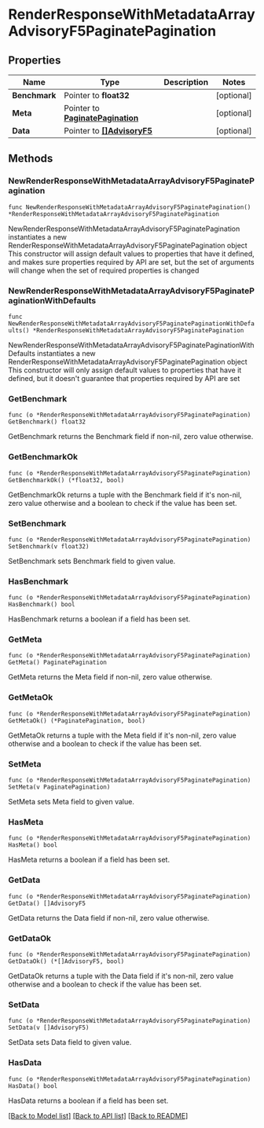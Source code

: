 # RenderResponseWithMetadataArrayAdvisoryF5PaginatePagination

## Properties

Name | Type | Description | Notes
------------ | ------------- | ------------- | -------------
**Benchmark** | Pointer to **float32** |  | [optional] 
**Meta** | Pointer to [**PaginatePagination**](PaginatePagination.md) |  | [optional] 
**Data** | Pointer to [**[]AdvisoryF5**](AdvisoryF5.md) |  | [optional] 

## Methods

### NewRenderResponseWithMetadataArrayAdvisoryF5PaginatePagination

`func NewRenderResponseWithMetadataArrayAdvisoryF5PaginatePagination() *RenderResponseWithMetadataArrayAdvisoryF5PaginatePagination`

NewRenderResponseWithMetadataArrayAdvisoryF5PaginatePagination instantiates a new RenderResponseWithMetadataArrayAdvisoryF5PaginatePagination object
This constructor will assign default values to properties that have it defined,
and makes sure properties required by API are set, but the set of arguments
will change when the set of required properties is changed

### NewRenderResponseWithMetadataArrayAdvisoryF5PaginatePaginationWithDefaults

`func NewRenderResponseWithMetadataArrayAdvisoryF5PaginatePaginationWithDefaults() *RenderResponseWithMetadataArrayAdvisoryF5PaginatePagination`

NewRenderResponseWithMetadataArrayAdvisoryF5PaginatePaginationWithDefaults instantiates a new RenderResponseWithMetadataArrayAdvisoryF5PaginatePagination object
This constructor will only assign default values to properties that have it defined,
but it doesn't guarantee that properties required by API are set

### GetBenchmark

`func (o *RenderResponseWithMetadataArrayAdvisoryF5PaginatePagination) GetBenchmark() float32`

GetBenchmark returns the Benchmark field if non-nil, zero value otherwise.

### GetBenchmarkOk

`func (o *RenderResponseWithMetadataArrayAdvisoryF5PaginatePagination) GetBenchmarkOk() (*float32, bool)`

GetBenchmarkOk returns a tuple with the Benchmark field if it's non-nil, zero value otherwise
and a boolean to check if the value has been set.

### SetBenchmark

`func (o *RenderResponseWithMetadataArrayAdvisoryF5PaginatePagination) SetBenchmark(v float32)`

SetBenchmark sets Benchmark field to given value.

### HasBenchmark

`func (o *RenderResponseWithMetadataArrayAdvisoryF5PaginatePagination) HasBenchmark() bool`

HasBenchmark returns a boolean if a field has been set.

### GetMeta

`func (o *RenderResponseWithMetadataArrayAdvisoryF5PaginatePagination) GetMeta() PaginatePagination`

GetMeta returns the Meta field if non-nil, zero value otherwise.

### GetMetaOk

`func (o *RenderResponseWithMetadataArrayAdvisoryF5PaginatePagination) GetMetaOk() (*PaginatePagination, bool)`

GetMetaOk returns a tuple with the Meta field if it's non-nil, zero value otherwise
and a boolean to check if the value has been set.

### SetMeta

`func (o *RenderResponseWithMetadataArrayAdvisoryF5PaginatePagination) SetMeta(v PaginatePagination)`

SetMeta sets Meta field to given value.

### HasMeta

`func (o *RenderResponseWithMetadataArrayAdvisoryF5PaginatePagination) HasMeta() bool`

HasMeta returns a boolean if a field has been set.

### GetData

`func (o *RenderResponseWithMetadataArrayAdvisoryF5PaginatePagination) GetData() []AdvisoryF5`

GetData returns the Data field if non-nil, zero value otherwise.

### GetDataOk

`func (o *RenderResponseWithMetadataArrayAdvisoryF5PaginatePagination) GetDataOk() (*[]AdvisoryF5, bool)`

GetDataOk returns a tuple with the Data field if it's non-nil, zero value otherwise
and a boolean to check if the value has been set.

### SetData

`func (o *RenderResponseWithMetadataArrayAdvisoryF5PaginatePagination) SetData(v []AdvisoryF5)`

SetData sets Data field to given value.

### HasData

`func (o *RenderResponseWithMetadataArrayAdvisoryF5PaginatePagination) HasData() bool`

HasData returns a boolean if a field has been set.


[[Back to Model list]](../README.md#documentation-for-models) [[Back to API list]](../README.md#documentation-for-api-endpoints) [[Back to README]](../README.md)


